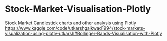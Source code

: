 # Stock-Market-Visualisation-Plotly
Stock Market Candlestick charts and other analysis using Plotly 
https://www.kaggle.com/code/utkarshgaikwad1994/stock-markets-visualization-using-plotly-utkarsh#Bollinger-Bands-Visualisation-with-Plotly
